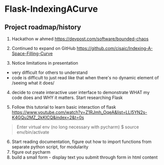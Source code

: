 # Flask-IndexingACurve

Project roadmap/history
-----------------------
1. Hackathon w ahmed
https://devpost.com/software/bounded-chaos

2. Continued to expand on GitHub
https://github.com/cisaic/Indexing-A-Space-Filling-Curve

3. Notice limitations in presentation 
- very difficult for others to understand
- code is difficult to just read like that when there's no dynamic element of /seeing what it does/

4. decide to create interactive user interface to demonstrate WHAT my code does and WHY it matters. Start researching Flask

5. Follow this tutorial to learn basic interaction of flask
https://www.youtube.com/watch?v=Z1RJmh_OqeA&list=LLl5YN2s-K4GQu2MZ_2kKlCQ&index=2&t=0s 
> Enter virtual env (no long necessary with pycharm) 
$ source env/bin/activate 

6. Start reading documentation, figure out how to import functions from separate python script, for modularity
7. figure out pycharm
8. build a small form - display text you submit through form in html content
